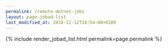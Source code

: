 ```yaml
---
permalink: /remote-dotnet-jobs
layout: page-jobad-list
last_modified_at: 2018-11-12T18:54:08+0100
---
```

{% include render_jobad_list.html permalink=page.permalink %}
